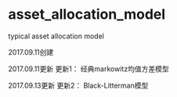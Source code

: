 # asset_allocation_model
typical asset allocation model

2017.09.11创建

2017.09.11更新
更新1： 经典markowitz均值方差模型

2017.09.13更新
更新2： Black-Litterman模型

